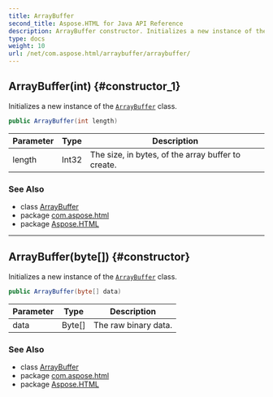 ```yaml
---
title: ArrayBuffer
second_title: Aspose.HTML for Java API Reference
description: ArrayBuffer constructor. Initializes a new instance of the ArrayBuffer class
type: docs
weight: 10
url: /net/com.aspose.html/arraybuffer/arraybuffer/
---
```

## ArrayBuffer(int) {#constructor_1}

Initializes a new instance of the [`ArrayBuffer`](../) class.

```java
public ArrayBuffer(int length)
```

| Parameter | Type | Description |
| --- | --- | --- |
| length | Int32 | The size, in bytes, of the array buffer to create. |

### See Also

* class [ArrayBuffer](../)
* package [com.aspose.html](../../arraybuffer/)
* package [Aspose.HTML](../../../)

---

## ArrayBuffer(byte[]) {#constructor}

Initializes a new instance of the [`ArrayBuffer`](../) class.

```java
public ArrayBuffer(byte[] data)
```

| Parameter | Type | Description |
| --- | --- | --- |
| data | Byte[] | The raw binary data. |

### See Also

* class [ArrayBuffer](../)
* package [com.aspose.html](../../arraybuffer/)
* package [Aspose.HTML](../../../)
